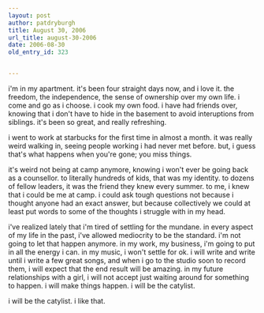 ```yaml
---
layout: post
author: patdryburgh
title: August 30, 2006
url_title: august-30-2006
date: 2006-08-30
old_entry_id: 323


---
```


i'm in my apartment.  it's been four straight days now, and i love it.  the freedom, the independence, the sense of ownership over my own life.  i come and go as i choose.  i cook my own food.  i have had friends over, knowing that i don't have to hide in the basement to avoid interuptions from siblings.  it's been so great, and really refreshing. 

i went to work at starbucks for the first time in almost a month.  it was really weird walking in, seeing people working i had never met before.  but, i guess that's what happens when you're gone; you miss things.  

it's weird not being at camp anymore, knowing i won't ever be going back as a counsellor.  to literally hundreds of kids, that was my identity.  to dozens of fellow leaders, it was the friend they knew every summer.  to me, i knew that i could be me at camp.  i could ask tough questions not because i thought anyone had an exact answer, but because collectively we could at least put words to some of the thoughts i struggle with in my head.  

i've realized lately that i'm tired of settling for the mundane.  in every aspect of my life in the past, i've allowed mediocrity to be the standard.  i'm not going to let that happen anymore.  in my work, my business, i'm going to put in all the energy i can.  in my music, i won't settle for ok.  i will write and write until i write a few great songs, and when i go to the studio soon to record them, i will expect that the end result will be amazing.  in my future relationships with a girl, i will not accept just waiting around for something to happen.  i will make things happen.  i will be the catylist.  

i will be the catylist.  i like that.